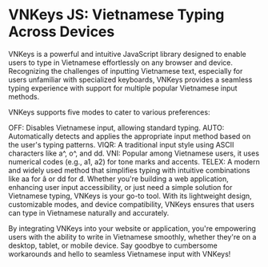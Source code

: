 # VNKeys JS: Vietnamese Typing Across Devices
VNKeys is a powerful and intuitive JavaScript library designed to enable users to type in Vietnamese effortlessly on any browser and device. Recognizing the challenges of inputting Vietnamese text, especially for users unfamiliar with specialized keyboards, VNKeys provides a seamless typing experience with support for multiple popular Vietnamese input methods.

VNKeys supports five modes to cater to various preferences:

OFF: Disables Vietnamese input, allowing standard typing.
AUTO: Automatically detects and applies the appropriate input method based on the user's typing patterns.
VIQR: A traditional input style using ASCII characters like a^, o^, and dd.
VNI: Popular among Vietnamese users, it uses numerical codes (e.g., a1, a2) for tone marks and accents.
TELEX: A modern and widely used method that simplifies typing with intuitive combinations like aa for â or dd for đ.
Whether you're building a web application, enhancing user input accessibility, or just need a simple solution for Vietnamese typing, VNKeys is your go-to tool. With its lightweight design, customizable modes, and device compatibility, VNKeys ensures that users can type in Vietnamese naturally and accurately.

By integrating VNKeys into your website or application, you're empowering users with the ability to write in Vietnamese smoothly, whether they're on a desktop, tablet, or mobile device. Say goodbye to cumbersome workarounds and hello to seamless Vietnamese input with VNKeys!
